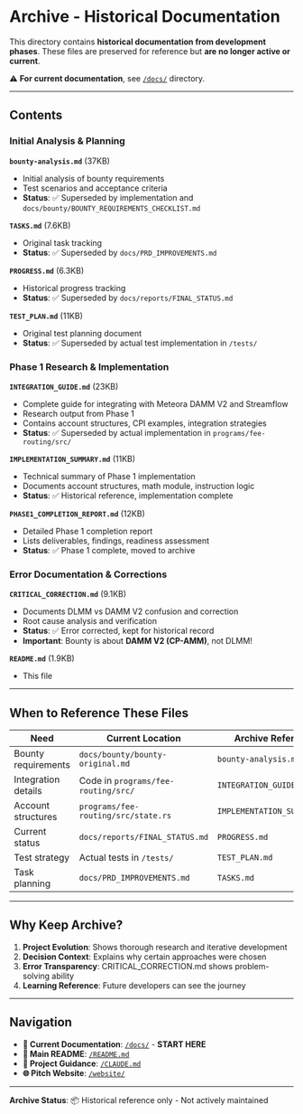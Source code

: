 # Archive - Historical Documentation

This directory contains **historical documentation from development phases**. These files are preserved for reference but **are no longer active or current**.

⚠️ **For current documentation**, see [`/docs/`](../docs/) directory.

---

## Contents

### Initial Analysis & Planning
**`bounty-analysis.md`** (37KB)
- Initial analysis of bounty requirements
- Test scenarios and acceptance criteria
- **Status**: ✅ Superseded by implementation and `docs/bounty/BOUNTY_REQUIREMENTS_CHECKLIST.md`

**`TASKS.md`** (7.6KB)
- Original task tracking
- **Status**: ✅ Superseded by `docs/PRD_IMPROVEMENTS.md`

**`PROGRESS.md`** (6.3KB)
- Historical progress tracking
- **Status**: ✅ Superseded by `docs/reports/FINAL_STATUS.md`

**`TEST_PLAN.md`** (11KB)
- Original test planning document
- **Status**: ✅ Superseded by actual test implementation in `/tests/`

### Phase 1 Research & Implementation

**`INTEGRATION_GUIDE.md`** (23KB)
- Complete guide for integrating with Meteora DAMM V2 and Streamflow
- Research output from Phase 1
- Contains account structures, CPI examples, integration strategies
- **Status**: ✅ Superseded by actual implementation in `programs/fee-routing/src/`

**`IMPLEMENTATION_SUMMARY.md`** (11KB)
- Technical summary of Phase 1 implementation
- Documents account structures, math module, instruction logic
- **Status**: ✅ Historical reference, implementation complete

**`PHASE1_COMPLETION_REPORT.md`** (12KB)
- Detailed Phase 1 completion report
- Lists deliverables, findings, readiness assessment
- **Status**: ✅ Phase 1 complete, moved to archive

### Error Documentation & Corrections

**`CRITICAL_CORRECTION.md`** (9.1KB)
- Documents DLMM vs DAMM V2 confusion and correction
- Root cause analysis and verification
- **Status**: ✅ Error corrected, kept for historical record
- **Important**: Bounty is about **DAMM V2 (CP-AMM)**, not DLMM!

**`README.md`** (1.9KB)
- This file

---

## When to Reference These Files

| Need | Current Location | Archive Reference |
|------|-----------------|-------------------|
| Bounty requirements | `docs/bounty/bounty-original.md` | `bounty-analysis.md` |
| Integration details | Code in `programs/fee-routing/src/` | `INTEGRATION_GUIDE.md` |
| Account structures | `programs/fee-routing/src/state.rs` | `IMPLEMENTATION_SUMMARY.md` |
| Current status | `docs/reports/FINAL_STATUS.md` | `PROGRESS.md` |
| Test strategy | Actual tests in `/tests/` | `TEST_PLAN.md` |
| Task planning | `docs/PRD_IMPROVEMENTS.md` | `TASKS.md` |

---

## Why Keep Archive?

1. **Project Evolution**: Shows thorough research and iterative development
2. **Decision Context**: Explains why certain approaches were chosen
3. **Error Transparency**: CRITICAL_CORRECTION.md shows problem-solving ability
4. **Learning Reference**: Future developers can see the journey

---

## Navigation

- **📁 Current Documentation**: [`/docs/`](../docs/) - **START HERE**
- **📄 Main README**: [`/README.md`](../README.md)
- **🎯 Project Guidance**: [`/CLAUDE.md`](../CLAUDE.md)
- **🌐 Pitch Website**: [`/website/`](../website/)

---

**Archive Status**: 📦 Historical reference only - Not actively maintained
